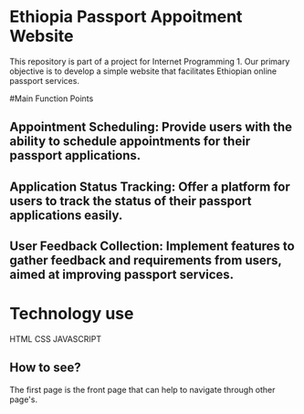 # Ethiopia Passport Appoitment Website
This repository is part of a project for Internet Programming 1. Our primary objective is to develop a simple website that facilitates Ethiopian online passport services.

#Main Function Points
## Appointment Scheduling: Provide users with the ability to schedule appointments for their passport applications.
## Application Status Tracking: Offer a platform for users to track the status of their passport applications easily.
## User Feedback Collection: Implement features to gather feedback and requirements from users, aimed at improving passport services.
# Technology use
  HTML
  CSS
  JAVASCRIPT
## How to see?
The first page is the front page that can help to navigate through other page's.
